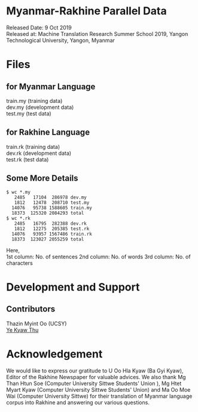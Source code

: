 # Myanmar-Rakhine Parallel Data

Released Date: 9 Oct 2019  
Released at: Machine Translation Research Summer School 2019, Yangon Technological University, Yangon, Myanmar  

# Files

## for Myanmar Language
train.my (training data)  
dev.my (development data)  
test.my (test data)  

## for Rakhine Language
train.rk (training data)  
dev.rk (development data)  
test.rk (test data)  

## Some More Details

```
$ wc *.my
   2485   17104  286978 dev.my
   1812   12478  208710 test.my
  14076   95738 1588605 train.my
  18373  125320 2084293 total
$ wc *.rk
   2485   16795  282388 dev.rk
   1812   12275  205385 test.rk
  14076   93957 1567486 train.rk
  18373  123027 2055259 total
```
Here,  
1st column: No. of sentences
2nd column: No. of words
3rd column: No. of characters


# Development and Support
## Contributors
Thazin Myint Oo (UCSY)  
[Ye Kyaw Thu](https://sites.google.com/site/yekyawthunlp/)  

# Acknowledgement

We would like to express our gratitude to U Oo Hla Kyaw (Ba Gyi Kyaw), Editor of the Rakhine Newspaper for valuable advices. We also thank Mg Than Htun Soe (Computer University Sittwe Students' Union ), Mg Htet Myart Kyaw (Computer University Sittwe Students' Union) and Ma Oo Moe Wai (Computer University Sittwe) for their translation of Myanmar language corpus into Rakhine and answering our various questions.  



